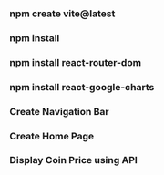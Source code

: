 ### npm create vite@latest
### npm install
### npm install react-router-dom
### npm install react-google-charts
### Create Navigation Bar
### Create Home Page
### Display Coin Price using API 

